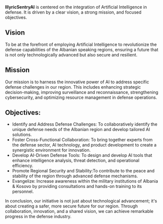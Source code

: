 **IllyricSentryAI** is centered on the integration of Artificial Intelligence in defense. It is driven by a clear vision, a strong mission, and focused objectives.

## Vision

To be at the forefront of employing Artificial Intelligence to revolutionize the defense capabilities of the Albanian speaking regions, ensuring a future that is not only technologically advanced but also secure and resilient.



## Mission

Our mission is to harness the innovative power of AI to address specific defense challenges in our region. This includes enhancing strategic decision-making, improving surveillance and reconnaissance, strengthening cybersecurity, and optimizing resource management in defense operations.



## Objectives:
- Identify and Address Defense Challenges: To collaboratively identify the unique defense needs of the Albanian region and develop tailored AI solutions.
- Foster Cross-Functional Collaboration: To bring together experts from the defense sector, AI technology, and product development to create a synergistic environment for innovation.
- Develop AI-Driven Defense Tools: To design and develop AI tools that enhance intelligence analysis, threat detection, and operational efficiency.
- Promote Regional Security and Stability:To contribute to the peace and stability of the region through advanced defense mechanisms.
- Evangelize: Increase awareness within the military institutions of Albania & Kosovo by providing consultations and hands-on training to its personnel.

In conclusion, our initiative is not just about technological advancement; it's about creating a safer, more secure future for our region. Through collaboration, innovation, and a shared vision, we can achieve remarkable progress in the defense industry.

